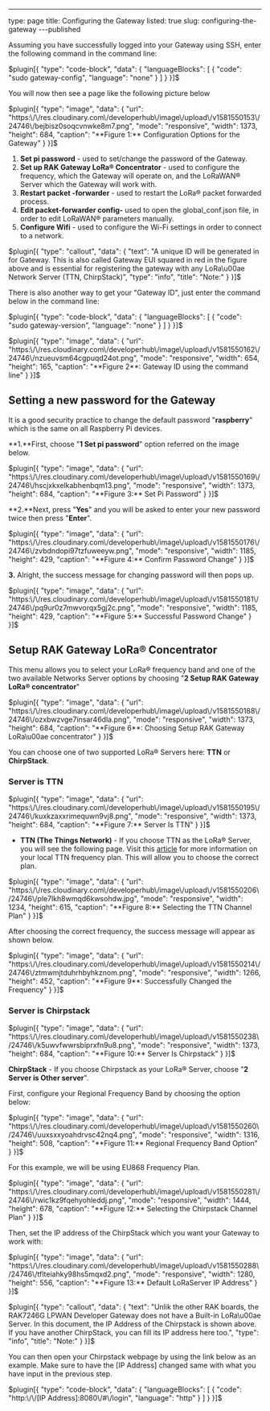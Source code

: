 ---
type: page
title: Configuring the Gateway
listed: true
slug: configuring-the-gateway
---published

Assuming you have successfully logged into your Gateway using SSH, enter the following command in the command line:

$plugin[{
    "type": "code-block",
    "data": {
        "languageBlocks": [
            {
                "code": "sudo gateway-config",
                "language": "none"
            }
        ]
    }
}]$

You will now then see a page like the following picture below

$plugin[{
    "type": "image",
    "data": {
        "url": "https:\/\/res.cloudinary.com\/developerhub\/image\/upload\/v1581550153\/24746\/bejbisz0soqcvnwke8m7.png",
        "mode": "responsive",
        "width": 1373,
        "height": 684,
        "caption": "**Figure 1:** Configuration Options for the Gateway"
    }
}]$

1. **Set pi password** - used to set/change the password of the  Gateway.
2. **Set up RAK Gateway LoRa® Concentrator** - used to configure the frequency, which the Gateway will operate on, and the LoRaWAN® Server which the Gateway will work with.
3. **Restart packet -forwarder** - used to restart the LoRa® packet forwarded process.
4. **Edit packet-forwarder config-** used to open the global_conf.json file, in order to edit LoRaWAN®  parameters manually.
5. **Configure Wifi** - used to configure the Wi-Fi settings in order to connect to a network.

$plugin[{
    "type": "callout",
    "data": {
        "text": "A unique ID will be generated in for Gateway. This is also called Gateway EUI squared in red in the figure above and is essential for registering the gateway with any LoRa\u00ae Network Server (TTN, ChirpStack)",
        "type": "info",
        "title": "Note:"
    }
}]$

There is also another way to get your "Gateway ID", just enter the command below in the command line:

$plugin[{
    "type": "code-block",
    "data": {
        "languageBlocks": [
            {
                "code": "sudo gateway-version",
                "language": "none"
            }
        ]
    }
}]$

$plugin[{
    "type": "image",
    "data": {
        "url": "https:\/\/res.cloudinary.com\/developerhub\/image\/upload\/v1581550162\/24746\/nzueuvsm64cgpuqd24ot.png",
        "mode": "responsive",
        "width": 654,
        "height": 165,
        "caption": "**Figure 2**: Gateway ID using the command line"
    }
}]$

## Setting a new password for the Gateway

It is a good security practice to change the default password "**raspberry**" which is the same on all Raspberry Pi devices.

**1.**First, choose "**1 Set pi password**" option referred on the image below.

$plugin[{
    "type": "image",
    "data": {
        "url": "https:\/\/res.cloudinary.com\/developerhub\/image\/upload\/v1581550169\/24746\/hscjxkxelkabhenbqm13.png",
        "mode": "responsive",
        "width": 1373,
        "height": 684,
        "caption": "**Figure 3:** Set Pi Password"
    }
}]$

**2.**Next, press "**Yes**" and you will be asked to enter your new password twice then press "**Enter**".

$plugin[{
    "type": "image",
    "data": {
        "url": "https:\/\/res.cloudinary.com\/developerhub\/image\/upload\/v1581550176\/24746\/zvbdndopi97tzfuweeyw.png",
        "mode": "responsive",
        "width": 1185,
        "height": 429,
        "caption": "**Figure 4:** Confirm Password Change"
    }
}]$

**3.** Alright, the success message for changing password will then pops up.

$plugin[{
    "type": "image",
    "data": {
        "url": "https:\/\/res.cloudinary.com\/developerhub\/image\/upload\/v1581550181\/24746\/pq9ur0z7mwvorqx5gj2c.png",
        "mode": "responsive",
        "width": 1185,
        "height": 429,
        "caption": "**Figure 5:** Successful Password Change"
    }
}]$

## Setup RAK Gateway LoRa® Concentrator

This menu allows you to select your LoRa® frequency band and one of the two available Networks Server options by choosing "**2 Setup RAK Gateway LoRa® concentrator**"

$plugin[{
    "type": "image",
    "data": {
        "url": "https:\/\/res.cloudinary.com\/developerhub\/image\/upload\/v1581550188\/24746\/ozxbwzvge7insar46dla.png",
        "mode": "responsive",
        "width": 1373,
        "height": 684,
        "caption": "**Figure 6**:  Choosing Setup RAK Gateway LoRa\u00ae concentrator"
    }
}]$

You can choose one of two supported LoRa® Servers here: **TTN** or
**ChirpStack**.

### Server is TTN

$plugin[{
    "type": "image",
    "data": {
        "url": "https:\/\/res.cloudinary.com\/developerhub\/image\/upload\/v1581550195\/24746\/kuxkzaxxrimequwn9vj8.png",
        "mode": "responsive",
        "width": 1373,
        "height": 684,
        "caption": "**Figure 7:** Server Is TTN"
    }
}]$

- **TTN (The Things Network)** - If you choose TTN as the LoRa® Server, you will see the following page. Visit this [article](https://www.thethingsnetwork.org/docs/lorawan/frequencies-by-country.html) for more information on your local TTN frequency plan. This will allow you to choose the correct plan.

$plugin[{
    "type": "image",
    "data": {
        "url": "https:\/\/res.cloudinary.com\/developerhub\/image\/upload\/v1581550206\/24746\/ple7lkh8wmqd6kwsohdw.jpg",
        "mode": "responsive",
        "width": 1234,
        "height": 615,
        "caption": "**Figure 8:** Selecting the TTN Channel Plan"
    }
}]$

After choosing the correct frequency, the success message will appear as shown below.

$plugin[{
    "type": "image",
    "data": {
        "url": "https:\/\/res.cloudinary.com\/developerhub\/image\/upload\/v1581550214\/24746\/ztmwmjtduhrhbyhkznom.png",
        "mode": "responsive",
        "width": 1266,
        "height": 452,
        "caption": "**Figure 9**: Successfully Changed the Frequency"
    }
}]$

### Server is Chirpstack

$plugin[{
    "type": "image",
    "data": {
        "url": "https:\/\/res.cloudinary.com\/developerhub\/image\/upload\/v1581550238\/24746\/k5uwvfwwrsbiprxfn9u8.png",
        "mode": "responsive",
        "width": 1373,
        "height": 684,
        "caption": "**Figure 10:** Server Is Chirpstack"
    }
}]$

**ChirpStack** - If you choose Chirpstack as your LoRa® Server, choose "**2 Server is Other server**".

First, configure your Regional Frequency Band by choosing the option below:

$plugin[{
    "type": "image",
    "data": {
        "url": "https:\/\/res.cloudinary.com\/developerhub\/image\/upload\/v1581550260\/24746\/uuxsxxyoahdrvsc42nq4.png",
        "mode": "responsive",
        "width": 1316,
        "height": 508,
        "caption": "**Figure 11:** Regional Frequency Band Option"
    }
}]$

For this example, we will be using EU868 Frequency Plan.

$plugin[{
    "type": "image",
    "data": {
        "url": "https:\/\/res.cloudinary.com\/developerhub\/image\/upload\/v1581550281\/24746\/rwic1kz9fqehyohleddj.png",
        "mode": "responsive",
        "width": 1444,
        "height": 678,
        "caption": "**Figure 12:** Selecting the Chirpstack Channel Plan"
    }
}]$

Then, set the IP address of the ChirpStack which you want your Gateway to work with:

$plugin[{
    "type": "image",
    "data": {
        "url": "https:\/\/res.cloudinary.com\/developerhub\/image\/upload\/v1581550288\/24746\/tflteiahky98hs5mqxd2.png",
        "mode": "responsive",
        "width": 1280,
        "height": 556,
        "caption": "**Figure 13:** Default LoRaServer IP Address"
    }
}]$

$plugin[{
    "type": "callout",
    "data": {
        "text": "Unlik the other RAK boards, the RAK7246G LPWAN Developer Gateway does not have a Built-in LoRa\u00ae Server. In this document, the IP Address of the Chirpstack is shown above. If you have another ChirpStack, you can fill its IP address here too.",
        "type": "info",
        "title": "Note:"
    }
}]$

You can then open your Chirpstack webpage by using the link below as an example. Make sure to have the [IP Address] changed same with what you have input in the previous step.

$plugin[{
    "type": "code-block",
    "data": {
        "languageBlocks": [
            {
                "code": "http:\/\/[IP Address]:8080\/#\/login",
                "language": "http"
            }
        ]
    }
}]$

